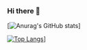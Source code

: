 ### Hi there 👋

<!--
**myeongseoklee/myeongseoklee** is a ✨ _special_ ✨ repository because its `README.md` (this file) appears on your GitHub profile.

Here are some ideas to get you started:

- 🔭 I’m currently working on ...
- 🌱 I’m currently learning ...
- 👯 I’m looking to collaborate on ...
- 🤔 I’m looking for help with ...
- 💬 Ask me about ...
- 📫 How to reach me: ...
- 😄 Pronouns: ...
- ⚡ Fun fact: ...
-->

[![Anurag's GitHub stats](https://github-readme-stats.vercel.app/api?username=myeongseoklee&show_icons=true&theme=radical)]

[![Top Langs](https://github-readme-stats.vercel.app/api/top-langs/?username=myeongseoklee&layout=compact)](https://github.com/myeongseoklee/github-readme-stats)]
